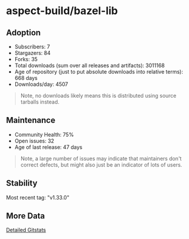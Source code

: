 # aspect-build/bazel-lib

## Adoption

- Subscribers: 7
- Stargazers: 84
- Forks: 35
- Total downloads (sum over all releases and artifacts): 3011168
- Age of repository (just to put absolute downloads into relative terms): 668 days
- Downloads/day: 4507

> Note, no downloads likely means this is distributed using source tarballs instead.

## Maintenance

- Community Health: 75%
- Open issues: 32
- Age of last release: 47 days

> Note, a large number of issues may indicate that maintainers don't correct defects, but might also
> just be an indicator of lots of users.

## Stability

Most recent tag: "v1.33.0"

## More Data

[Detailed Gitstats](/bazel-catalog/gitstats/aspect-build/bazel-lib)

